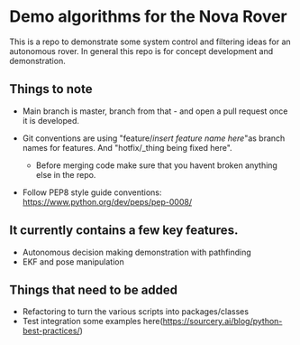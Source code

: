 # Demo algorithms for the Nova Rover
This is a repo to demonstrate some system control and filtering ideas for an autonomous rover. In general this repo is for concept development and demonstration. 

## Things to note
* Main branch is master, branch from that - and open a pull request once it is developed.

* Git conventions are using "feature/_insert feature name here_"as branch names for features. And "hotfix/_thing being fixed here". 
	* Before merging code make sure that you havent broken anything else in the repo. 

* Follow PEP8 style guide conventions: https://www.python.org/dev/peps/pep-0008/




## It currently contains a few key features. 
* Autonomous decision making demonstration with pathfinding
* EKF and pose manipulation  

## Things that need to be added
* Refactoring to turn the various scripts into packages/classes
* Test integration some examples here(https://sourcery.ai/blog/python-best-practices/)
